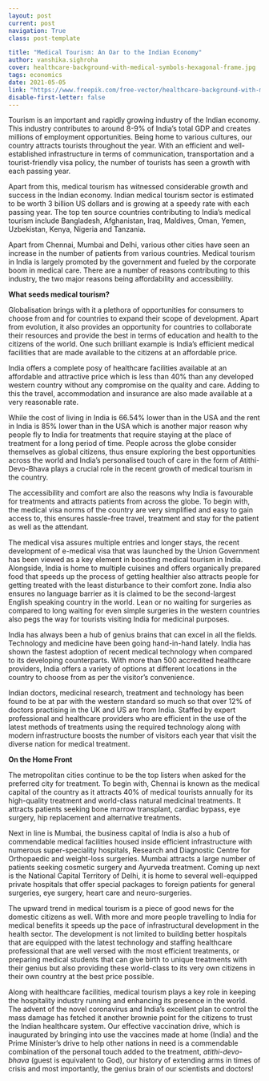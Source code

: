 ```yaml
---
layout: post
current: post
navigation: True
class: post-template

title: "Medical Tourism: An Oar to the Indian Economy"
author: vanshika.sighroha
cover: healthcare-background-with-medical-symbols-hexagonal-frame.jpg
tags: economics
date: 2021-05-05
link: "https://www.freepik.com/free-vector/healthcare-background-with-medical-symbols-hexagonal-frame_9191758.htm"
disable-first-letter: false
---
```

<p class="ql-align-justify">Tourism is an important and rapidly growing industry of the Indian economy. This industry contributes to around 8-9% of India’s total GDP and creates millions of employment opportunities. Being home to various cultures, our country attracts tourists throughout the year. With an efficient and well-established infrastructure in terms of communication, transportation and a tourist-friendly visa policy, the number of tourists has seen a growth with each passing year.&nbsp;</p><p class="ql-align-justify">Apart from this, medical tourism has witnessed considerable growth and success in the Indian economy. Indian medical tourism sector is estimated to be worth 3 billion US dollars and is growing at a speedy rate with each passing year. The top ten source countries contributing to India’s medical tourism include Bangladesh, Afghanistan, Iraq, Maldives, Oman, Yemen, Uzbekistan, Kenya, Nigeria and Tanzania.&nbsp;</p><p class="ql-align-justify">Apart from Chennai, Mumbai and Delhi, various other cities have seen an increase in the number of patients from various countries. Medical tourism in India is largely promoted by the government and fueled by the corporate boom in medical care. There are a number of reasons contributing to this industry, the two major reasons being affordability and accessibility.</p><p class="ql-align-justify"><strong >What seeds medical tourism?</strong></p><p class="ql-align-justify">Globalisation brings with it a plethora of opportunities for consumers to choose from and for countries to expand their scope of development. Apart from evolution, it also provides an opportunity for countries to collaborate their resources and provide the best in terms of education and health to the citizens of the world. One such brilliant example is India’s efficient medical facilities that are made available to the citizens at an affordable price.&nbsp;</p><p class="ql-align-justify">India offers a complete posy of healthcare facilities available at an affordable and attractive price which is less than 40% than any developed western country without any compromise on the quality and care. Adding to this the travel, accommodation and insurance are also made available at a very reasonable rate.&nbsp;</p><p class="ql-align-justify">While the cost of living in India is 66.54% lower than in the USA and the rent in India is 85% lower than in the USA which is another major reason why people fly to India for treatments that require staying at the place of treatment for a long period of time. People across the globe consider themselves as global citizens, thus ensure exploring the best opportunities across the world and India’s personalised touch of care in the form of Atithi-Devo-Bhava plays a crucial role in the recent growth of medical tourism in the country.&nbsp;</p><p class="ql-align-justify">The accessibility and comfort are also the reasons why India is favourable for treatments and attracts patients from across the globe. To begin with, the medical visa norms of the country are very simplified and easy to gain access to, this ensures hassle-free travel, treatment and stay for the patient as well as the attendant.&nbsp;</p><p class="ql-align-justify">The medical visa assures multiple entries and longer stays, the recent development of e-medical visa that was launched by the Union Government has been viewed as a key element in boosting medical tourism in India. Alongside, India is home to multiple cuisines and offers organically prepared food that speeds up the process of getting healthier also attracts people for getting treated with the least disturbance to their comfort zone. India also ensures no language barrier as it is claimed to be the second-largest English speaking country in the world. Lean or no waiting for surgeries as compared to long waiting for even simple surgeries in the western countries also pegs the way for tourists visiting India for medicinal purposes.</p><p class="ql-align-justify">India has always been a hub of genius brains that can excel in all the fields. Technology and medicine have been going hand-in-hand lately. India has shown the fastest adoption of recent medical technology when compared to its developing counterparts. With more than 500 accredited healthcare providers, India offers a variety of options at different locations in the country to choose from as per the visitor’s convenience.&nbsp;</p><p class="ql-align-justify">Indian doctors, medicinal research, treatment and technology has been found to be at par with the western standard so much so that over 12% of doctors practising in the UK and US are from India. Staffed by expert professional and healthcare providers who are efficient in the use of the latest methods of treatments using the required technology along with modern infrastructure boosts the number of visitors each year that visit the diverse nation for medical treatment.&nbsp;</p><p class="ql-align-justify"><strong >On the Home Front</strong></p><p class="ql-align-justify">The metropolitan cities continue to be the top listers when asked for the preferred city for treatment. To begin with, Chennai is known as the medical capital of the country as it attracts 40% of medical tourists annually for its high-quality treatment and world-class natural medicinal treatments. It attracts patients seeking bone marrow transplant, cardiac bypass, eye surgery, hip replacement and alternative treatments.&nbsp;</p><p class="ql-align-justify">Next in line is Mumbai, the business capital of India is also a hub of commendable medical facilities housed inside efficient infrastructure with numerous super-speciality hospitals, Research and Diagnostic Centre for Orthopaedic and weight-loss surgeries. Mumbai attracts a large number of patients seeking cosmetic surgery and Ayurveda treatment. Coming up next is the National Capital Territory of Delhi, it is home to several well-equipped private hospitals that offer special packages to foreign patients for general surgeries, eye surgery, heart care and neuro-surgeries.&nbsp;</p><p class="ql-align-justify">The upward trend in medical tourism is a piece of good news for the domestic citizens as well. With more and more people travelling to India for medical benefits it speeds up the pace of infrastructural development in the health sector. The development is not limited to building better hospitals that are equipped with the latest technology and staffing healthcare professional that are well versed with the most efficient treatments, or preparing medical students that can give birth to unique treatments with their genius but also providing these world-class to its very own citizens in their own country at the best price possible.&nbsp;</p><p>Along with healthcare facilities, medical tourism plays a key role in keeping the hospitality industry running and enhancing its presence in the world. The advent of the novel coronavirus and India’s excellent plan to control the mass damage has fetched it another brownie point for the citizens to trust the Indian healthcare system. Our effective vaccination drive, which is inaugurated by bringing into use the vaccines made at home (India) and the Prime Minister’s drive to help other nations in need is a commendable combination of the personal touch added to the treatment, <em >atithi-devo-bhava </em>(guest is equivalent to God), our history of extending arms in times of crisis and most importantly, the genius brain of our scientists and doctors!</p>